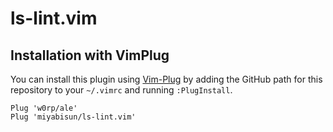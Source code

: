 # ls-lint.vim

## Installation with VimPlug

You can install this plugin using [Vim-Plug](https://github.com/junegunn/vim-plug) by adding the GitHub path for this repository to your `~/.vimrc` and running `:PlugInstall`.

```
Plug 'w0rp/ale'
Plug 'miyabisun/ls-lint.vim'
```

